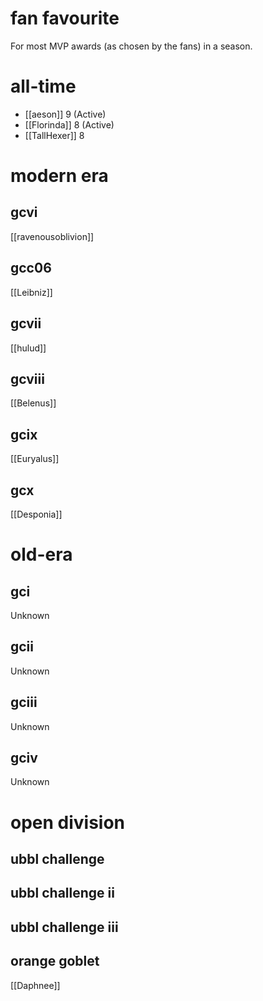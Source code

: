 # fan favourite

For most MVP awards (as chosen by the fans) in a season.

# all-time

* [[aeson]] 9 (Active)
* [[Florinda]] 8 (Active)
* [[TallHexer]] 8

# modern era

## gcvi

[[ravenousoblivion]]

## gcc06

[[Leibniz]]

## gcvii

[[hulud]]

## gcviii

[[Belenus]]

## gcix

[[Euryalus]]

## gcx

[[Desponia]]

# old-era

## gci

Unknown

## gcii

Unknown

## gciii

Unknown

## gciv

Unknown

# open division

## ubbl challenge

## ubbl challenge ii

## ubbl challenge iii

## orange goblet

[[Daphnee]]